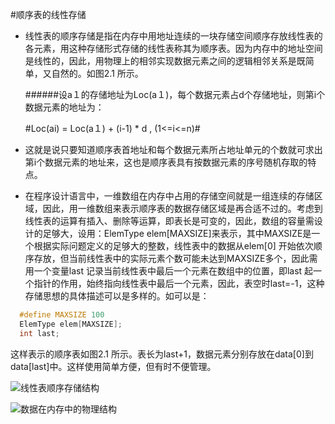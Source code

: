 #顺序表的线性存储
- 线性表的顺序存储是指在内存中用地址连续的一块存储空间顺序存放线性表的各元素，用这种存储形式存储的线性表称其为顺序表。因为内存中的地址空间是线性的，因此，用物理上的相邻实现数据元素之间的逻辑相邻关系是既简单，又自然的。如图2.1 所示。

  ######设a１的存储地址为Loc(a１)，每个数据元素占d个存储地址，则第i个数据元素的地址为：
  
  #Loc(ai) = Loc(a１) + (i-1) * d , (1<=i<=n)#

* 这就是说只要知道顺序表首地址和每个数据元素所占地址单元的个数就可求出第i个数据元素的地址来，这也是顺序表具有按数据元素的序号随机存取的特点。

* 在程序设计语言中，一维数组在内存中占用的存储空间就是一组连续的存储区域，因此，用一维数组来表示顺序表的数据存储区域是再合适不过的。考虑到线性表的运算有插入、删除等运算，即表长是可变的，因此，数组的容量需设计的足够大，设用：ElemType elem[MAXSIZE]来表示，其中MAXSIZE是一个根据实际问题定义的足够大的整数，线性表中的数据从elem[0] 开始依次顺序存放，但当前线性表中的实际元素个数可能未达到MAXSIZE多个，因此需用一个变量last 记录当前线性表中最后一个元素在数组中的位置，即last 起一个指针的作用，始终指向线性表中最后一个元素，因此，表空时last=-1，这种存储思想的具体描述可以是多样的。如可以是：
```C
  #define MAXSIZE 100
  ElemType elem[MAXSIZE];
  int last;
```

这样表示的顺序表如图2.1 所示。表长为last+1，数据元素分别存放在data[0]到data[last]中。这样使用简单方便，但有时不便管理。

  ![线性表顺序存储结构](http://c.biancheng.net/cpp/uploads/allimg/120222/1-120222121010962.png)
  

![数据在内存中的物理结构](http://c.biancheng.net/cpp/uploads/allimg/120222/1-12022212113Q11.jpg)
